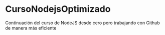 # CursoNodejsOptimizado
Continuación del curso de NodeJS desde cero pero trabajando con Github de manera más eficiente

